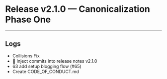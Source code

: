 # Release v2.1.0 — Canonicalization Phase One

---
## Logs

- Collisions Fix
- 📝 Inject commits into release notes v2.1.0
- 63 add setup blogging flow (#65)
- Create CODE_OF_CONDUCT.md
